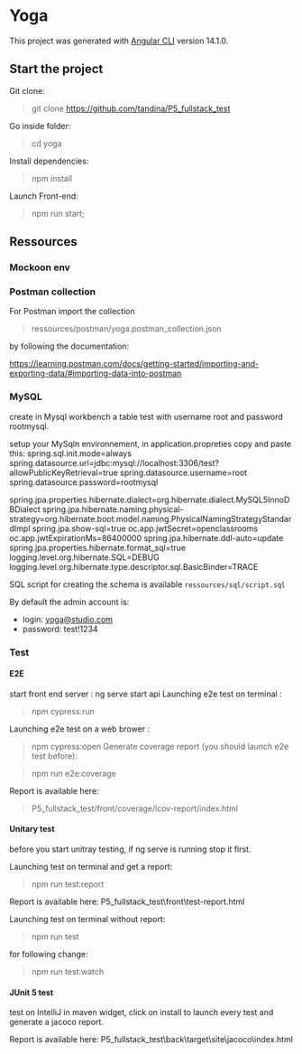 # Yoga

This project was generated with [Angular CLI](https://github.com/angular/angular-cli) version 14.1.0.

## Start the project

Git clone:

> git clone https://github.com/tandina/P5_fullstack_test

Go inside folder:

> cd yoga

Install dependencies:

> npm install

Launch Front-end:

> npm run start;


## Ressources

### Mockoon env 

### Postman collection

For Postman import the collection

> ressources/postman/yoga.postman_collection.json 

by following the documentation: 

https://learning.postman.com/docs/getting-started/importing-and-exporting-data/#importing-data-into-postman


### MySQL
create in Mysql workbench a table test with username root and password rootmysql.

setup your MySqln environnement, in application.propreties copy and paste this:
spring.sql.init.mode=always
spring.datasource.url=jdbc:mysql://localhost:3306/test?allowPublicKeyRetrieval=true
spring.datasource.username=root
spring.datasource.password=rootmysql

spring.jpa.properties.hibernate.dialect=org.hibernate.dialect.MySQL5InnoDBDialect
spring.jpa.hibernate.naming.physical-strategy=org.hibernate.boot.model.naming.PhysicalNamingStrategyStandardImpl
spring.jpa.show-sql=true
oc.app.jwtSecret=openclassrooms
oc.app.jwtExpirationMs=86400000
spring.jpa.hibernate.ddl-auto=update
spring.jpa.properties.hibernate.format_sql=true
logging.level.org.hibernate.SQL=DEBUG
logging.level.org.hibernate.type.descriptor.sql.BasicBinder=TRACE

SQL script for creating the schema is available `ressources/sql/script.sql`

By default the admin account is:
- login: yoga@studio.com
- password: test!1234


### Test

#### E2E
start front end server : ng serve
start api
Launching e2e test on terminal :

> npm cypress:run

Launching e2e test on a web brower :

> npm cypress:open
Generate coverage report (you should launch e2e test before):

> npm run e2e:coverage

Report is available here:

> P5_fullstack_test/front/coverage/lcov-report/index.html

#### Unitary test
before you start unitray testing, if ng serve is running stop it first.

Launching test on terminal and get a report:
> npm run test:report

Report is available here: 
P5_fullstack_test\front\test-report.html

Launching test on terminal without report:
> npm run test

for following change:

> npm run test:watch

#### JUnit 5 test
test on IntelliJ
in maven widget, click on install to launch every test and generate a jacoco report.

Report is available here: 
P5_fullstack_test\back\target\site\jacoco\index.html
